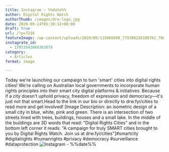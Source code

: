 ```yaml
---
title: Instagram – %%date%%
author: Digital Rights Watch
authorThumb: /images/drw-logo.jpg
date: 2020-09-14T05:30:12+00:00
draft: true
url: /?p=7216
featureImage: /wp-content/uploads/2020/09/119466690_779380226180762_7860189079536778637_n.jpg
instagrate_id:
  - 17953543660363879
category:
  - Articles
format: image

---
```

Today we're launching our campaign to turn 'smart' cities into digital rights cities! We're calling on Australian local governments to incorporate human rights principles into their smart city digital platforms & initiatives. Because if a city doesn't uphold privacy, freedom of expression and democracy―it's just not that smart.Head to the link in our bio or directly to drw.fyi/cities to read more and get involved! [Image Description: an isometric design of a small city in blue, white, pink and green. There is an intersection of two streets lined with trees, buildings, houses and a small lake. In the middle of the buildings are 3D words that read: "Digital Rights Cities" and in the bottom left corner it reads: "A campaign for truly SMART cities brought to you by Digital Rights Watch. Join us at drw.fyi/cities"]#smartcity #digitalrights #humanrights #privacy #democracy #surveillance #dataprotection
<img decoding="async" src="/wp-content/uploads/2020/09/119466690_779380226180762_7860189079536778637_n.jpg" alt="Instagram - %%date%%" />
